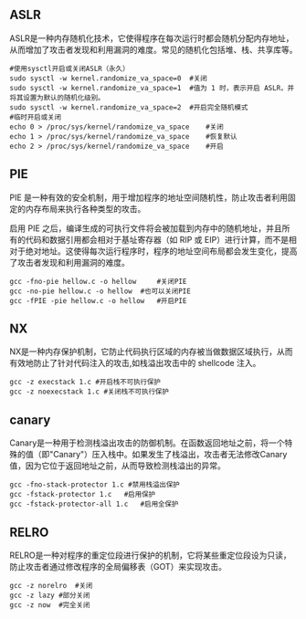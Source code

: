 ## ASLR

ASLR是一种内存随机化技术，它使得程序在每次运行时都会随机分配内存地址，从而增加了攻击者发现和利用漏洞的难度。常见的随机化包括堆、栈、共享库等。

```shell
#使用sysctl开启或关闭ASLR（永久）
sudo sysctl -w kernel.randomize_va_space=0	#关闭
sudo sysctl -w kernel.randomize_va_space=1	#值为 1 时，表示开启 ASLR，并将其设置为默认的随机化级别。
sudo sysctl -w kernel.randomize_va_space=2	#开启完全随机模式
#临时开启或关闭
echo 0 > /proc/sys/kernel/randomize_va_space	#关闭
echo 1 > /proc/sys/kernel/randomize_va_space	#恢复默认
echo 2 > /proc/sys/kernel/randomize_va_space	#开启
```



## PIE

PIE 是一种有效的安全机制，用于增加程序的地址空间随机性，防止攻击者利用固定的内存布局来执行各种类型的攻击。

启用 PIE 之后，编译生成的可执行文件将会被加载到内存中的随机地址，并且所有的代码和数据引用都会相对于基址寄存器（如 RIP 或 EIP）进行计算，而不是相对于绝对地址。这使得每次运行程序时，程序的地址空间布局都会发生变化，提高了攻击者发现和利用漏洞的难度。

```shell
gcc -fno-pie hellow.c -o hellow		#关闭PIE
gcc -no-pie hellow.c -o hellow	#也可以关闭PIE
gcc -fPIE -pie hellow.c -o hellow	#开启PIE
```



## NX

NX是一种内存保护机制，它防止代码执行区域的内存被当做数据区域执行，从而有效地防止了针对代码注入的攻击,如栈溢出攻击中的 shellcode 注入。

```shell
gcc -z execstack 1.c #开启栈不可执行保护
gcc -z noexecstack 1.c #关闭栈不可执行保护
```



## canary

Canary是一种用于检测栈溢出攻击的防御机制。在函数返回地址之前，将一个特殊的值（即"Canary"）压入栈中。如果发生了栈溢出，攻击者无法修改Canary值，因为它位于返回地址之前，从而导致检测栈溢出的异常。

```shell
gcc -fno-stack-protector 1.c #禁用栈溢出保护
gcc -fstack-protector 1.c	#启用保护
gcc -fstack-protector-all 1.c	#启用全保护
```

## RELRO

RELRO是一种对程序的重定位段进行保护的机制，它将某些重定位段设为只读，防止攻击者通过修改程序的全局偏移表（GOT）来实现攻击。

```shell
gcc -z norelro	#关闭
gcc -z lazy	#部分关闭
gcc -z now	#完全关闭
```

